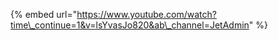 {% embed url="https://www.youtube.com/watch?time\_continue=1&v=lsYvasJo820&ab\_channel=JetAdmin" %}



